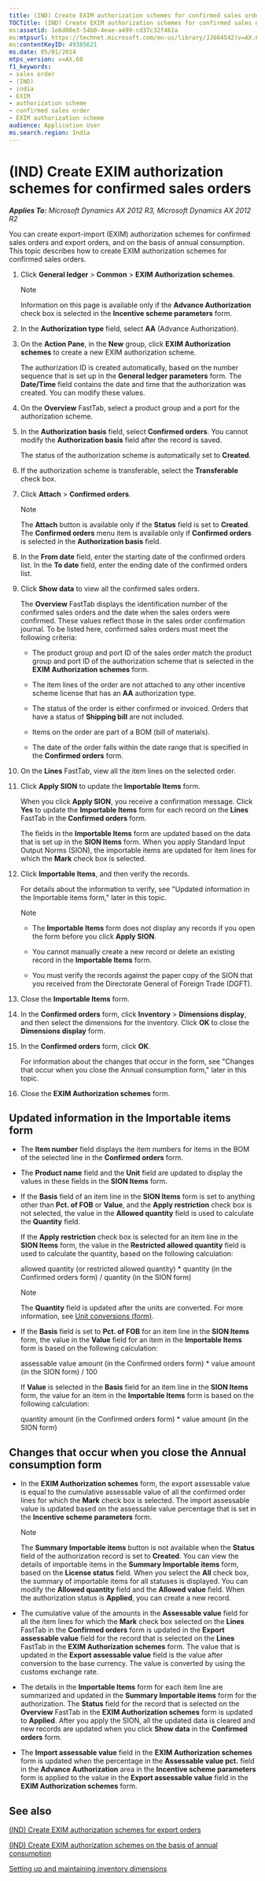 ```yaml
---
title: (IND) Create EXIM authorization schemes for confirmed sales orders
TOCTitle: (IND) Create EXIM authorization schemes for confirmed sales orders
ms:assetid: 1e6d00e3-54b0-4eae-a499-cd37c32f461a
ms:mtpsurl: https://technet.microsoft.com/en-us/library/JJ664542(v=AX.60)
ms:contentKeyID: 49385621
ms.date: 05/01/2014
mtps_version: v=AX.60
f1_keywords:
- sales order
- (IND)
- india
- EXIM
- authorization scheme
- confirmed sales order
- EXIM authorization scheme
audience: Application User
ms.search.region: India
---
```


# (IND) Create EXIM authorization schemes for confirmed sales orders 


_**Applies To:** Microsoft Dynamics AX 2012 R3, Microsoft Dynamics AX 2012 R2_

You can create export-import (EXIM) authorization schemes for confirmed sales orders and export orders, and on the basis of annual consumption. This topic describes how to create EXIM authorization schemes for confirmed sales orders.

1.  Click **General ledger** \> **Common** \> **EXIM Authorization schemes**.
    

    > [!NOTE]
    > <P>Information on this page is available only if the <STRONG>Advance Authorization</STRONG> check box is selected in the <STRONG>Incentive scheme parameters</STRONG> form.</P>



2.  In the **Authorization type** field, select **AA** (Advance Authorization).

3.  On the **Action Pane**, in the **New** group, click **EXIM Authorization schemes** to create a new EXIM authorization scheme.
    
    The authorization ID is created automatically, based on the number sequence that is set up in the **General ledger parameters** form. The **Date/Time** field contains the date and time that the authorization was created. You can modify these values.

4.  On the **Overview** FastTab, select a product group and a port for the authorization scheme.

5.  In the **Authorization basis** field, select **Confirmed orders**. You cannot modify the **Authorization basis** field after the record is saved.
    
    The status of the authorization scheme is automatically set to **Created**.

6.  If the authorization scheme is transferable, select the **Transferable** check box.

7.  Click **Attach** \> **Confirmed orders**.
    

    > [!NOTE]
    > <P>The <STRONG>Attach</STRONG> button is available only if the <STRONG>Status</STRONG> field is set to <STRONG>Created</STRONG>. The <STRONG>Confirmed orders</STRONG> menu item is available only if <STRONG>Confirmed orders</STRONG> is selected in the <STRONG>Authorization basis</STRONG> field.</P>



8.  In the **From date** field, enter the starting date of the confirmed orders list. In the **To date** field, enter the ending date of the confirmed orders list.

9.  Click **Show data** to view all the confirmed sales orders.
    
    The **Overview** FastTab displays the identification number of the confirmed sales orders and the date when the sales orders were confirmed. These values reflect those in the sales order confirmation journal. To be listed here, confirmed sales orders must meet the following criteria:
    
      - The product group and port ID of the sales order match the product group and port ID of the authorization scheme that is selected in the **EXIM Authorization schemes** form.
    
      - The item lines of the order are not attached to any other incentive scheme license that has an **AA** authorization type.
    
      - The status of the order is either confirmed or invoiced. Orders that have a status of **Shipping bill** are not included.
    
      - Items on the order are part of a BOM (bill of materials).
    
      - The date of the order falls within the date range that is specified in the **Confirmed orders** form.

10. On the **Lines** FastTab, view all the item lines on the selected order.

11. Click **Apply SION** to update the **Importable Items** form.
    
    When you click **Apply SION**, you receive a confirmation message. Click **Yes** to update the **Importable Items** form for each record on the **Lines** FastTab in the **Confirmed orders** form.
    
    The fields in the **Importable Items** form are updated based on the data that is set up in the **SION Items** form. When you apply Standard Input Output Norms (SION), the importable items are updated for item lines for which the **Mark** check box is selected.

12. Click **Importable Items**, and then verify the records.
    
    For details about the information to verify, see "Updated information in the Importable items form," later in this topic.
    

    > [!NOTE]
    > <UL>
    > <LI>
    > <P>The <STRONG>Importable Items</STRONG> form does not display any records if you open the form before you click <STRONG>Apply SION</STRONG>.</P>
    > <LI>
    > <P>You cannot manually create a new record or delete an existing record in the <STRONG>Importable Items</STRONG> form.</P>
    > <LI>
    > <P>You must verify the records against the paper copy of the SION that you received from the Directorate General of Foreign Trade (DGFT).</P></LI></UL>



13. Close the **Importable Items** form.

14. In the **Confirmed orders** form, click **Inventory** \> **Dimensions display**, and then select the dimensions for the inventory. Click **OK** to close the **Dimensions display** form.

15. In the **Confirmed orders** form, click **OK**.
    
    For information about the changes that occur in the form, see "Changes that occur when you close the Annual consumption form," later in this topic.

16. Close the **EXIM Authorization schemes** form.

## Updated information in the Importable items form

  - The **Item number** field displays the item numbers for items in the BOM of the selected line in the **Confirmed orders** form.

  - The **Product name** field and the **Unit** field are updated to display the values in these fields in the **SION Items** form.

  - If the **Basis** field of an item line in the **SION Items** form is set to anything other than **Pct. of FOB** or **Value**, and the **Apply restriction** check box is not selected, the value in the **Allowed quantity** field is used to calculate the **Quantity** field.
    
    If the **Apply restriction** check box is selected for an item line in the **SION Items** form, the value in the **Restricted allowed quantity** field is used to calculate the quantity, based on the following calculation:
    
    allowed quantity (or restricted allowed quantity) \* quantity (in the Confirmed orders form) / quantity (in the SION form)
    

    > [!NOTE]
    > <P>The <STRONG>Quantity</STRONG> field is updated after the units are converted. For more information, see <A href="https://technet.microsoft.com/en-us/library/hh209285(v=ax.60)">Unit conversions (form)</A>.</P>



  - If the **Basis** field is set to **Pct. of FOB** for an item line in the **SION Items** form, the value in the **Value** field for an item in the **Importable Items** form is based on the following calculation:
    
    assessable value amount (in the Confirmed orders form) \* value amount (in the SION form) / 100
    
    If **Value** is selected in the **Basis** field for an item line in the **SION Items** form, the value for an item in the **Importable Items** form is based on the following calculation:
    
    quantity amount (in the Confirmed orders form) \* value amount (in the SION form)

## Changes that occur when you close the Annual consumption form

  - In the **EXIM Authorization schemes** form, the export assessable value is equal to the cumulative assessable value of all the confirmed order lines for which the **Mark** check box is selected. The import assessable value is updated based on the assessable value percentage that is set in the **Incentive scheme parameters** form.
    

    > [!NOTE]
    > <P>The <STRONG>Summary Importable items</STRONG> button is not available when the <STRONG>Status</STRONG> field of the authorization record is set to <STRONG>Created</STRONG>. You can view the details of importable items in the <STRONG>Summary Importable items</STRONG> form, based on the <STRONG>License status</STRONG> field. When you select the <STRONG>All</STRONG> check box, the summary of importable items for all statuses is displayed. You can modify the <STRONG>Allowed quantity</STRONG> field and the <STRONG>Allowed value</STRONG> field. When the authorization status is <STRONG>Applied</STRONG>, you can create a new record.</P>



  - The cumulative value of the amounts in the **Assessable value** field for all the item lines for which the **Mark** check box selected on the **Lines** FastTab in the **Confirmed orders** form is updated in the **Export assessable value** field for the record that is selected on the **Lines** FastTab in the **EXIM Authorization schemes** form. The value that is updated in the **Export assessable value** field is the value after conversion to the base currency. The value is converted by using the customs exchange rate.

  - The details in the **Importable Items** form for each item line are summarized and updated in the **Summary Importable items** form for the authorization. The **Status** field for the record that is selected on the **Overview** FastTab in the **EXIM Authorization schemes** form is updated to **Applied**. After you apply the SION, all the updated data is cleared and new records are updated when you click **Show data** in the **Confirmed orders** form.

  - The **Import assessable value** field in the **EXIM Authorization schemes** form is updated when the percentage in the **Assessable value pct.** field in the **Advance Authorization** area in the **Incentive scheme parameters** form is applied to the value in the **Export assessable value** field in the **EXIM Authorization schemes** form.

## See also

[(IND) Create EXIM authorization schemes for export orders](ind-create-exim-authorization-schemes-for-export-orders.md)

[(IND) Create EXIM authorization schemes on the basis of annual consumption](ind-create-exim-authorization-schemes-on-the-basis-of-annual-consumption.md)

[Setting up and maintaining inventory dimensions](setting-up-and-maintaining-inventory-dimensions.md)

  


